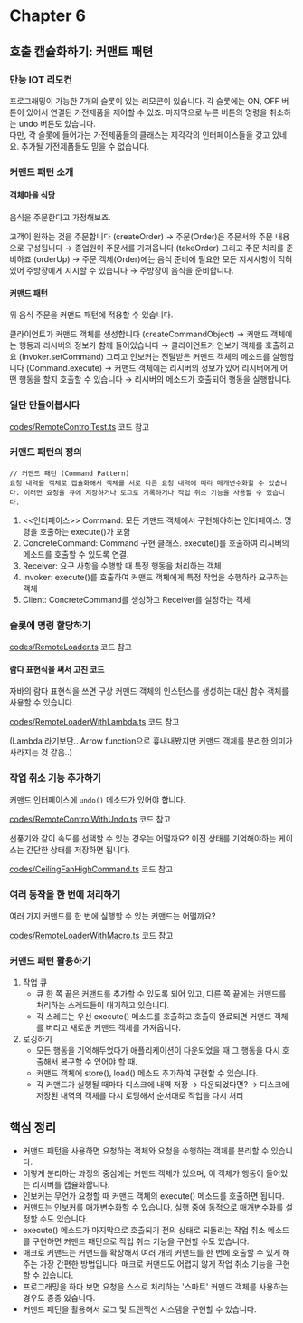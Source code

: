 # Chapter 6

## 호출 캡슐화하기: 커맨트 패텬

### 만능 IOT 리모컨

프로그래밍이 가능한 7개의 슬롯이 있는 리모콘이 있습니다. 각 슬롯에는 ON, OFF 버튼이 있어서 연결된 가전제품을 제어할 수 있죠. 마지막으로 누른 버튼의 명령을 취소하는 undo 버튼도 있습니다.\
다만, 각 슬롯에 들어가는 가전제품들의 클래스는 제각각의 인터페이스들을 갖고 있네요. 추가될 가전제품들도 믿을 수 없습니다.

### 커맨드 패턴 소개

#### 객체마을 식당

음식을 주문한다고 가정해보죠.

고객이 원하는 것을 주문합니다 (createOrder) &rarr; 주문(Order)은 주문서와 주문 내용으로 구성됩니다 &rarr; 종업원이 주문서를 가져옵니다 (takeOrder) 그리고 주문 처리를 준비하죠 (orderUp) &rarr; 주문 객체(Order)에는 음식 준비에 필요한 모든 지시사항이 적혀 있어 주방장에게 지시할 수 있습니다 &rarr; 주방장이 음식을 준비합니다.

#### 커맨드 패턴

위 음식 주문을 커맨드 패턴에 적용할 수 있습니다.

클라이언트가 커맨드 객체를 생성합니다 (createCommandObject) &rarr; 커맨드 객체에는 행동과 리시버의 정보가 함께 들어있습니다 &rarr; 클라이언트가 인보커 객체를 호출하고요 (Invoker.setCommand) 그리고 인보커는 전달받은 커맨드 객체의 메소드를 실행합니다 (Command.execute) &rarr; 커맨드 객체에는 리시버의 정보가 있어 리시버에게 어떤 행동을 할지 호출할 수 있습니다 &rarr; 리시버의 메소드가 호출되어 행동을 실행합니다.

### 일단 만들어봅시다

[codes/RemoteControlTest.ts](./codes/RemoteControlTest.ts) 코드 참고

### 커맨드 패턴의 정의

```text
// 커맨드 패턴 (Command Pattern)
요청 내역을 객체로 캡슐화해서 객체를 서로 다른 요청 내역에 따라 매개변수화할 수 있습니다. 이러면 요청을 큐에 저장하거나 로그로 기록하거나 작업 취소 기능을 사용할 수 있습니다.
```

1. <<인터페이스>> Command: 모든 커맨드 객체에서 구현해야하는 인터페이스. 명령을 호출하는 execute()가 포함
2. ConcreteCommand: Command 구현 클래스. execute()를 호출하여 리시버의 메소드를 호출할 수 있도록 연결.
3. Receiver: 요구 사항을 수행할 때 특정 행동을 처리하는 객체
4. Invoker: execute()를 호출하여 커맨드 객체에게 특정 작업을 수행하라 요구하는 객체
5. Client: ConcreteCommand를 생성하고 Receiver를 설정하는 객체

### 슬롯에 명령 할당하기

[codes/RemoteLoader.ts](./codes/RemoteLoader.ts) 코드 참고

#### 람다 표현식을 써서 고친 코드

자바의 람다 표현식을 쓰면 구상 커맨드 객체의 인스턴스를 생성하는 대신 함수 객체를 사용할 수 있습니다.

[codes/RemoteLoaderWithLambda.ts](./codes/RemoteLoaderWithLambda.ts) 코드 참고

(Lambda 라기보단.. Arrow function으로 흉내내봤지만 커맨드 객체를 분리한 의미가 사라지는 것 같음..)

### 작업 취소 기능 추가하기

커맨드 인터페이스에 `undo()` 메소드가 있어야 합니다.

[codes/RemoteControlWithUndo.ts](./codes/RemoteControlWithUndo.ts) 코드 참고

선풍기와 같이 속도를 선택할 수 있는 경우는 어떨까요? 이전 상태를 기억해야하는 케이스는 간단한 상태를 저장하면 됩니다.

[codes/CeilingFanHighCommand.ts](./codes/CeilingFanHighCommand.ts) 코드 참고

### 여러 동작을 한 번에 처리하기

여러 가지 커맨드를 한 번에 실행할 수 있는 커맨드는 어떨까요?

[codes/RemoteLoaderWithMacro.ts](./codes/RemoteLoaderWithMacro.ts) 코드 참고

### 커맨드 패턴 활용하기

1. 작업 큐
    - 큐 한 쪽 끝은 커맨드를 추가할 수 있도록 되어 있고, 다른 쪽 끝에는 커맨드를 처리하는 스레드들이 대기하고 있습니다.
    - 각 스레드는 우선 execute() 메소드를 호출하고 호출이 완료되면 커맨드 객체를 버리고 새로운 커맨드 객체를 가져옵니다.
2. 로깅하기
    - 모든 행동을 기억해두었다가 애플리케이션이 다운되었을 때 그 행동을 다시 호출해서 복구할 수 있어야 할 때.
    - 커맨드 객체에 store(), load() 메소드 추가하여 구현할 수 있습니다.
    - 각 커맨드가 실행될 때마다 디스크에 내역 저장 &rarr; 다운되었다면? &rarr; 디스크에 저장된 내역의 객체를 다시 로딩해서 순서대로 작업을 다시 처리

## 핵심 정리

- 커맨드 패턴을 사용하면 요청하는 객체와 요청을 수행하는 객체를 분리할 수 있습니다.
- 이렇게 분리하는 과정의 중심에는 커맨드 객체가 있으며, 이 객체가 행동이 들어있는 리시버를 캡슐화합니다.
- 인보커는 무언가 요청할 때 커맨드 객체의 execute() 메소드를 호출하면 됩니다.
- 커맨드는 인보커를 매개변수화할 수 있습니다. 실행 중에 동적으로 매개변수화를 설정할 수도 있습니다.
- execute() 메소드가 마지막으로 호출되기 전의 상태로 되돌리는 작업 취소 메소드를 구현하면 커맨드 패턴으로 작업 취소 기능을 구현할 수도 있습니다.
- 매크로 커맨드는 커맨드를 확장해서 여러 개의 커맨드를 한 번에 호출할 수 있게 해주는 가장 간편한 방법입니다. 매크로 커맨드도 어렵지 않게 작업 취소 기능을 구현할 수 있습니다.
- 프로그래밍을 하다 보면 요청을 스스로 처리하는 '스마트' 커맨드 객체를 사용하는 경우도 종종 있습니다.
- 커맨드 패턴을 활용해서 로그 및 트랜잭션 시스템을 구현할 수 있습니다.
